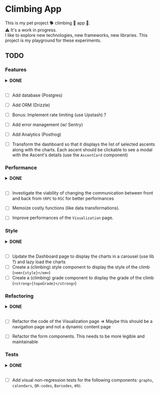 # Climbing App

This is my pet project 🐕 climbing 🧗 app 📱.  
⚠️ It's a work in progress.  
I like to explore new technologies, new frameworks, new libraries. This project
is my playground for these experiments.  

## TODO

### Features

<details>
<summary><strong>DONE</strong></summary>

- [x] Clicking a QR-code or Barcode should open a modal with the code, not a new
  page
- [x] Add chart showing the average (min and max) number of tries per grade
- [x] Add auth (Clerk) and protect the `/log` route
- [x] Add ability to log a training session
- [x] Update the page (tab) title when we navigate to a new page
- [x] Add toasts for success and error form submission
- [x] Add a list of all training sessions like the list of ascents. Also use
  filters (by year, by session type, by "intensity",  "volume" or "load"? (high,
  medium, low))

</details>
</br>

- [ ] Add database (Postgres)

- [ ] Add ORM (Drizzle)

- [ ] Bonus: Implement rate limiting (use Upstash) ?

- [ ] Add error management (w/ Sentry)

- [ ] Add Analytics (Posthog)

- [ ] Transform the dashboard so that it displays the list of selected ascents
  along with the charts. Each ascent should be clickable to see a modal with the
  Ascent's details (use the `AscentCard` component)

### Performance

<details>
<summary><strong>DONE</strong></summary>

- [x] Improve caching mechanisms for better performances (`createCache`,
  Vercel's fluid computing, ...)
- [x] Use [react compiler](https://nextjs.org/docs/app/api-reference/config/next-config-js/reactCompiler)

</details>
</br>

- [ ] Investigate the viability of changing the communication between front and
  back from `tRPC` to `RSC` for better performances

- [ ] Memoize costly functions (like data transformations).

- [ ] Improve performances of the `Visualization` page.

### Style

<details>
<summary><strong>DONE</strong></summary>

- [x] Redo the styles of the group toggle in the ascent log page
- [x] Style the sign-in button & User Avatar button
- [x] Style the QR/Barcode buttons & the `<dialog>` elements (in the
  Visualization page)
- [x] Update the `ascents/:id` page to display a card with the ascent's details
- [ ] ~~Redo the styles of the slider of the ascent log page~~
- [x] Add dark / light theme (also add a toggle). Replace the purple theme with
  the dark theme

</details>
</br>

- [ ] Update the Dashboard page to display the charts in a carousel (use lib ?)
  and lazy load the charts
- [ ] Create a (climbing) style component to display the style of the climb
  (`<em>{style}</em>`)
- [ ] Create a (climbing) grade component to display the grade of the climb
  (`<strong>{topoGrade}</strong>`)

### Refactoring

<details>
<summary><strong>DONE</strong></summary>

- [x] Redo ascents table with another library (`@handsontable`)
- [x] Merge QR-Code pages and Barcode pages for training and ascents into one
  page. Use a switch to change from training to ascents. Use a button-group to
  change visualisation type (barcode or QR-code)
- [x] Switch all radix-ui components to base-ui
- [x] ~~Use [HeatJS](https://www.william-troup.com/heat-js/examples/index.html) to
  display the calendars (training and ascents). Also take the opportunity to
  stash my component somewhere and also improve it using the best practice found
  in HeatJS~~
- [x] Add the calendars (ascents and training) to the Visualization page
- [x] Change the logic for inputting the grade when logging an ascent. Use an
  input along with `+` and `-` buttons to increase or decrease the grade.

</details>
</br>

- [ ] Refactor the code of the Visualization page => Maybe this should be a
  navigation page and not a dynamic content page

- [ ] Refactor the form components. This needs to be more legible and
  maintainable

### Tests

<details>
<summary><strong>DONE</strong></summary>

- [x] Add unit tests for the charts data transformations helpers. This allows us
  to refactor the code to improve performance or readability without breaking
  the app
- [x] Add unit tests for the `Google Sheets` to `JS` transformer functions
- [x] Add unit tests for the functions in the `src/helpers` folder
- [x] Add smoke tests for the main pages (`/`, `Dashboard`, `Visualisation`,
  `Ascent`, `Ascents/:id`)

</details>
</br>

- [ ] Add visual non-regression tests for the following components: `graphs`,
  `calendars`, `QR-codes`, `Barcodes`, etc.
